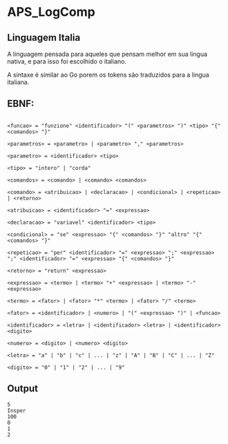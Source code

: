 # APS_LogComp

## Linguagem Italia

A linguagem pensada para aqueles que pensam melhor em sua lingua nativa, e para isso foi escolhido o italiano.

A sintaxe é similar ao Go porem os tokens são traduzidos para a lingua italiana.

## EBNF:

```

<funcao> = "funzione" <identificador> "(" <parametros> ")" <tipo> "{" <comandos> "}"

<parametros> = <parametro> | <parametro> "," <parametros>

<parametro> = <identificador> <tipo>

<tipo> = "intero" | "corda"

<comandos> = <comando> | <comando> <comandos>

<comando> = <atribuicao> | <declaracao> | <condicional> | <repeticao> | <retorno>

<atribuicao> = <identificador> "=" <expressao>

<declaracao> = "variavel" <identificador> <tipo>

<condicional> = "se" <expressao> "{" <comandos> "}" "altro" "{" <comandos> "}"

<repeticao> = "per" <identificador> "=" <expressao> ";" <expressao> ";" <identificador> "=" <expressao> "{" <comandos> "}"

<retorno> = "return" <expressao>

<expressao> = <termo> | <termo> "+" <expressao> | <termo> "-" <expressao>

<termo> = <fator> | <fator> "*" <termo> | <fator> "/" <termo>

<fator> = <identificador> | <numero> | "(" <expressao> ")" | <funcao>

<identificador> = <letra> | <identificador> <letra> | <identificador> <digito>

<numero> = <digito> | <numero> <digito>

<letra> = "a" | "b" | "c" | ... | "z" | "A" | "B" | "C" | ... | "Z"

<digito> = "0" | "1" | "2" | ... | "9"

```

## Output

```                                             
5
Insper
100
0
1
2
```
